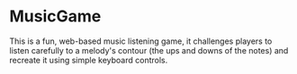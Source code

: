 # MusicGame
This is a fun, web-based music listening game, it challenges players to listen carefully to a melody's contour (the ups and downs of the notes) and recreate it using simple keyboard controls.
